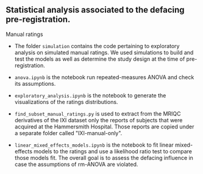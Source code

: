 ## Statistical analysis associated to the defacing pre-registration.

Manual ratings

- The folder `simulation` contains the code pertaining to exploratory analysis on simulated manual ratings. We used simulations to build and test the models as well as determine the study design at the time of pre-registration.

- `anova.ipynb` is the notebook run repeated-measures ANOVA and check its assumptions.

- `exploratory_analysis.ipynb` is the notebook to generate the visualizations of the ratings distributions.

- `find_subset_manual_ratings.py` is used to extract from the MRIQC derivatives of the IXI dataset only the reports of subjects that were acquired at the Hammersmith Hospital. Those reports are copied under a separate folder called "IXI-manual-only".

- `linear_mixed_effects_models.ipynb` is the notebook to fit linear mixed-effects models to the ratings and use a likelihood ratio test to compare those models fit. The overall goal is to assess the defacing influence in case the assumptions of rm-ANOVA are violated.


